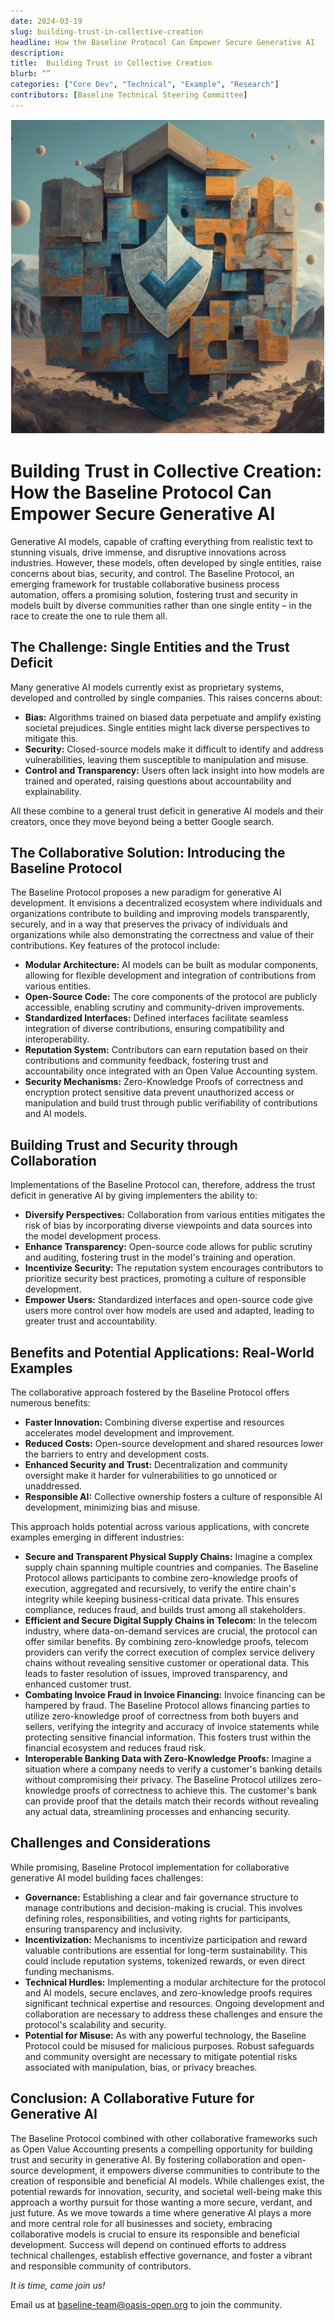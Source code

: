 ```yaml
---
date: 2024-03-19
slug: building-trust-in-collective-creation
headline: How the Baseline Protocol Can Empower Secure Generative AI
description:  
title:  Building Trust in Collective Creation 
blurb: “”
categories: ["Core Dev", "Technical", "Example", "Research"]
contributors: [Baseline Technical Steering Committee]
---
```


![Collective Creation](images/building-trust-in-collective-creation.png)

# Building Trust in Collective Creation: How the Baseline Protocol Can Empower Secure Generative AI

Generative AI models, capable of crafting everything from realistic text to stunning visuals, drive immense, and disruptive innovations across industries. However, these models, often developed by single entities, raise concerns about bias, security, and control. The Baseline Protocol, an emerging framework for trustable collaborative business process automation, offers a promising solution, fostering trust and security in models built by diverse communities rather than one single entity – in the race to create the one to rule them all.

## The Challenge: Single Entities and the Trust Deficit

Many generative AI models currently exist as proprietary systems, developed and controlled by single companies. This raises concerns about:

- **Bias:** Algorithms trained on biased data perpetuate and amplify existing societal prejudices. Single entities might lack diverse perspectives to mitigate this.
- **Security:** Closed-source models make it difficult to identify and address vulnerabilities, leaving them susceptible to manipulation and misuse.
- **Control and Transparency:** Users often lack insight into how models are trained and operated, raising questions about accountability and explainability.

All these combine to a general trust deficit in generative AI models and their creators, once they move beyond being a better Google search.

## The Collaborative Solution: Introducing the Baseline Protocol

The Baseline Protocol proposes a new paradigm for generative AI development. It envisions a decentralized ecosystem where individuals and organizations contribute to building and improving models transparently, securely, and in a way that preserves the privacy of individuals and organizations while also demonstrating the correctness and value of their contributions. Key features of the protocol include:

- **Modular Architecture:** AI models can be built as modular components, allowing for flexible development and integration of contributions from various entities.
- **Open-Source Code:** The core components of the protocol are publicly accessible, enabling scrutiny and community-driven improvements.
- **Standardized Interfaces:** Defined interfaces facilitate seamless integration of diverse contributions, ensuring compatibility and interoperability.
- **Reputation System:** Contributors can earn reputation based on their contributions and community feedback, fostering trust and accountability once integrated with an Open Value Accounting system.
- **Security Mechanisms:** Zero-Knowledge Proofs of correctness and encryption protect sensitive data prevent unauthorized access or manipulation and build trust through public verifiability of contributions and AI models.

## Building Trust and Security through Collaboration

Implementations of the Baseline Protocol can, therefore, address the trust deficit in generative AI by giving implementers the ability to:

- **Diversify Perspectives:** Collaboration from various entities mitigates the risk of bias by incorporating diverse viewpoints and data sources into the model development process.
- **Enhance Transparency:** Open-source code allows for public scrutiny and auditing, fostering trust in the model's training and operation.
- **Incentivize Security:** The reputation system encourages contributors to prioritize security best practices, promoting a culture of responsible development.
- **Empower Users:** Standardized interfaces and open-source code give users more control over how models are used and adapted, leading to greater trust and accountability.

## Benefits and Potential Applications: Real-World Examples

The collaborative approach fostered by the Baseline Protocol offers numerous benefits:

- **Faster Innovation:** Combining diverse expertise and resources accelerates model development and improvement.
- **Reduced Costs:** Open-source development and shared resources lower the barriers to entry and development costs.
- **Enhanced Security and Trust:** Decentralization and community oversight make it harder for vulnerabilities to go unnoticed or unaddressed.
- **Responsible AI:** Collective ownership fosters a culture of responsible AI development, minimizing bias and misuse.

This approach holds potential across various applications, with concrete examples emerging in different industries:

- **Secure and Transparent Physical Supply Chains:** Imagine a complex supply chain spanning multiple countries and companies. The Baseline Protocol allows participants to combine zero-knowledge proofs of execution, aggregated and recursively, to verify the entire chain's integrity while keeping business-critical data private. This ensures compliance, reduces fraud, and builds trust among all stakeholders.
- **Efficient and Secure Digital Supply Chains in Telecom:** In the telecom industry, where data-on-demand services are crucial, the protocol can offer similar benefits. By combining zero-knowledge proofs, telecom providers can verify the correct execution of complex service delivery chains without revealing sensitive customer or operational data. This leads to faster resolution of issues, improved transparency, and enhanced customer trust.
- **Combating Invoice Fraud in Invoice Financing:** Invoice financing can be hampered by fraud. The Baseline Protocol allows financing parties to utilize zero-knowledge proof of correctness from both buyers and sellers, verifying the integrity and accuracy of invoice statements while protecting sensitive financial information. This fosters trust within the financial ecosystem and reduces fraud risk.
- **Interoperable Banking Data with Zero-Knowledge Proofs:** Imagine a situation where a company needs to verify a customer's banking details without compromising their privacy. The Baseline Protocol utilizes zero-knowledge proofs of correctness to achieve this. The customer's bank can provide proof that the details match their records without revealing any actual data, streamlining processes and enhancing security.

## Challenges and Considerations

While promising, Baseline Protocol implementation for collaborative generative AI model building faces challenges:

- **Governance:** Establishing a clear and fair governance structure to manage contributions and decision-making is crucial. This involves defining roles, responsibilities, and voting rights for participants, ensuring transparency and inclusivity.
- **Incentivization:** Mechanisms to incentivize participation and reward valuable contributions are essential for long-term sustainability. This could include reputation systems, tokenized rewards, or even direct funding mechanisms.
- **Technical Hurdles:** Implementing a modular architecture for the protocol and AI models, secure enclaves, and zero-knowledge proofs requires significant technical expertise and resources. Ongoing development and collaboration are necessary to address these challenges and ensure the protocol's scalability and security.
- **Potential for Misuse:** As with any powerful technology, the Baseline Protocol could be misused for malicious purposes. Robust safeguards and community oversight are necessary to mitigate potential risks associated with manipulation, bias, or privacy breaches.

## Conclusion: A Collaborative Future for Generative AI

The Baseline Protocol combined with other collaborative frameworks such as Open Value Accounting presents a compelling opportunity for building trust and security in generative AI. By fostering collaboration and open-source development, it empowers diverse communities to contribute to the creation of responsible and beneficial AI models. While challenges exist, the potential rewards for innovation, security, and societal well-being make this approach a worthy pursuit for those wanting a more secure, verdant, and just future. As we move towards a time where generative AI plays a more and more central role for all businesses and society, embracing collaborative models is crucial to ensure its responsible and beneficial development. Success will depend on continued efforts to address technical challenges, establish effective governance, and foster a vibrant and responsible community of contributors.

*It is time, come join us!*

Email us at [baseline-team@oasis-open.org](mailto:baseline-team@oasis-open.org) to join the community.
